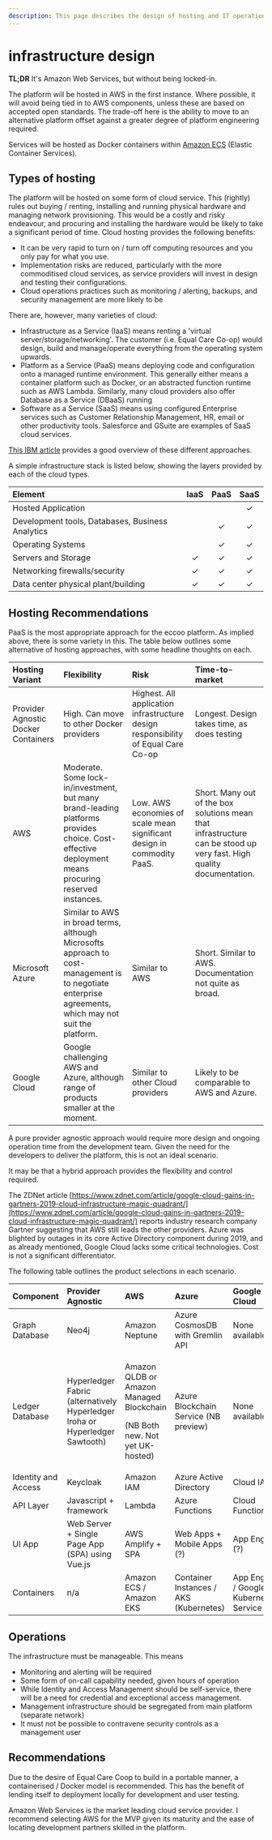 ```yaml
---
description: This page describes the design of hosting and IT operations for the platforms
---
```


# infrastructure design

**TL;DR** It's Amazon Web Services, but without being locked-in.

The platform will be hosted in AWS in the first instance. Where possible, it will avoid being tied in to AWS components, unless these are based on accepted open standards. The trade-off here is the ability to move to an alternative platform offset against a greater degree of platform engineering required.

Services will be hosted as Docker containers within [Amazon ECS](https://aws.amazon.com/ecs/) \(Elastic Container Services\).

## Types of hosting

The platform will be hosted on some form of cloud service. This \(rightly\) rules out buying / renting, installing and running physical hardware and managing network provisioning. This would be a costly and risky endeavour, and procuring and installing the hardware would be likely to take a significant period of time. Cloud hosting provides the following benefits:

* It can be very rapid to turn on / turn off computing resources and you only pay for what you use.
* Implementation risks are reduced, particularly with the more commoditised cloud services, as service providers will invest in design and testing their configurations.
* Cloud operations practices such as monitoring / alerting, backups, and security management are more likely to be 

There are, however, many varieties of cloud:

* Infrastructure as a Service \(IaaS\) means renting a 'virtual server/storage/networking'. The customer \(i.e. Equal Care Co-op\) would design, build and manage/operate everything from the operating system upwards.
* Platform as a Service \(PaaS\) means deploying code and configuration onto a managed runtime environment. This generally either means a container platform such as Docker, or an abstracted function runtime such as AWS Lambda. Similarly, many cloud providers also offer Database as a Service \(DBaaS\) running  
* Software as a Service \(SaaS\) means using configured Enterprise services such as Customer Relationship Management, HR, email or other productivity tools. Salesforce and GSuite are examples of SaaS cloud services.

[This IBM article](https://www.ibm.com/uk-en/cloud/learn/iaas-paas-saas) provides a good overview of these different approaches.

A simple infrastructure stack is listed below, showing the layers provided by each of the cloud types.

| Element | IaaS | PaaS | SaaS |
| :--- | :---: | :---: | :---: |
| Hosted Application |  |  | ✓ |
| Development tools, Databases, Business Analytics |  | ✓ | ✓ |
| Operating Systems |  | ✓ | ✓ |
| Servers and Storage | ✓ | ✓ | ✓ |
| Networking firewalls/security | ✓ | ✓ | ✓ |
| Data center physical plant/building | ✓ | ✓ | ✓ |

## Hosting Recommendations

PaaS is the most appropriate approach for the eccoo platform. As implied above, there is some variety in this. The table below outlines some alternative of hosting approaches, with some headline thoughts on each.

| Hosting Variant | Flexibility | Risk | Time-to-market |
| :--- | :--- | :--- | :--- |
| Provider Agnostic Docker Containers | High. Can move to other Docker providers | Highest. All application infrastructure design responsibility of Equal Care Co-op | Longest. Design takes time, as does testing |
| AWS | Moderate. Some lock-in/investment, but many brand-leading platforms provides choice. Cost-effective deployment means procuring reserved instances. | Low. AWS economies of scale mean significant design in commodity PaaS. | Short. Many out of the box solutions  mean that infrastructure can be stood up very fast. High quality documentation. |
| Microsoft Azure | Similar to AWS in broad terms, although Microsofts approach to cost-management is to negotiate enterprise agreements, which may not suit the platform. | Similar to AWS | Short. Similar to AWS. Documentation not quite as broad. |
| Google Cloud | Google challenging AWS and Azure, although range of products smaller at the moment. | Similar to other Cloud providers | Likely to be comparable to AWS and Azure. |

A pure provider agnostic approach would require more design and ongoing operation time from the development team. Given the need for the developers to deliver the platform, this is not an ideal scenario.

It may be that a hybrid approach provides the flexibility and control required.

The ZDNet article [https://www.zdnet.com/article/google-cloud-gains-in-gartners-2019-cloud-infrastructure-magic-quadrant/](https://www.zdnet.com/article/google-cloud-gains-in-gartners-2019-cloud-infrastructure-magic-quadrant/) reports industry research company Gartner suggesting that AWS still leads the other providers. Azure was blighted by outages in its core Active Directory component during 2019, and as already mentioned, Google Cloud lacks some critical technologies. Cost is not a significant differentiator.

The following table outlines the product selections in each scenario.

<table>
  <thead>
    <tr>
      <th style="text-align:left">Component</th>
      <th style="text-align:left">Provider Agnostic</th>
      <th style="text-align:left">AWS</th>
      <th style="text-align:left">Azure</th>
      <th style="text-align:left">Google Cloud</th>
    </tr>
  </thead>
  <tbody>
    <tr>
      <td style="text-align:left">Graph Database</td>
      <td style="text-align:left">Neo4j</td>
      <td style="text-align:left">Amazon Neptune</td>
      <td style="text-align:left">Azure CosmosDB with Gremlin API</td>
      <td style="text-align:left">None available</td>
    </tr>
    <tr>
      <td style="text-align:left">Ledger Database</td>
      <td style="text-align:left">Hyperledger Fabric (alternatively Hyperledger Iroha or Hyperledger Sawtooth)</td>
      <td
      style="text-align:left">
        <p>Amazon QLDB or Amazon Managed Blockchain</p>
        <p>(NB Both new. Not yet UK-hosted)</p>
        </td>
        <td style="text-align:left">Azure Blockchain Service (NB preview)</td>
        <td style="text-align:left">None available</td>
    </tr>
    <tr>
      <td style="text-align:left">Identity and Access</td>
      <td style="text-align:left">Keycloak</td>
      <td style="text-align:left">Amazon IAM</td>
      <td style="text-align:left">Azure Active Directory</td>
      <td style="text-align:left">Cloud IAM</td>
    </tr>
    <tr>
      <td style="text-align:left">API Layer</td>
      <td style="text-align:left">Javascript + framework</td>
      <td style="text-align:left">Lambda</td>
      <td style="text-align:left">Azure Functions</td>
      <td style="text-align:left">Cloud Functions</td>
    </tr>
    <tr>
      <td style="text-align:left">UI App</td>
      <td style="text-align:left">Web Server + Single Page App (SPA) using Vue.js</td>
      <td style="text-align:left">AWS Amplify + SPA</td>
      <td style="text-align:left">Web Apps + Mobile Apps (?)</td>
      <td style="text-align:left">App Engine (?)</td>
    </tr>
    <tr>
      <td style="text-align:left">Containers</td>
      <td style="text-align:left">n/a</td>
      <td style="text-align:left">Amazon ECS / Amazon EKS</td>
      <td style="text-align:left">Container Instances / AKS (Kubernetes)</td>
      <td style="text-align:left">App Engine / Google Kubernetes Service</td>
    </tr>
  </tbody>
</table>

## Operations

The infrastructure must be manageable. This means

* Monitoring and alerting will be required
* Some form of on-call capability needed, given hours of operation
* While Identity and Access Management should be self-service, there will be a need for credential and exceptional access management.
* Management infrastructure should be segregated from main platform \(separate network\)
* It must not be possible to contravene security controls as a management user

## Recommendations

Due to the desire of Equal Care Coop to build in a portable manner, a containerised / Docker model is recommended. This has the benefit of lending itself to deployment locally for development and user testing.

Amazon Web Services is the market leading cloud service provider. I recommend selecting AWS for the MVP given its maturity and the ease of locating development partners skilled in the platform.

